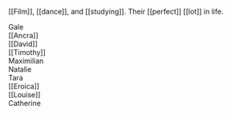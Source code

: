 [[Film]], [[dance]], and [[studying]].
Their [[perfect]] [[lot]] in life.
  
Gale  
[[Ancra]]  
[[David]]  
[[Timothy]]  
Maximilian  
Natalie  
Tara  
[[Eroica]]  
[[Louise]]  
Catherine  
